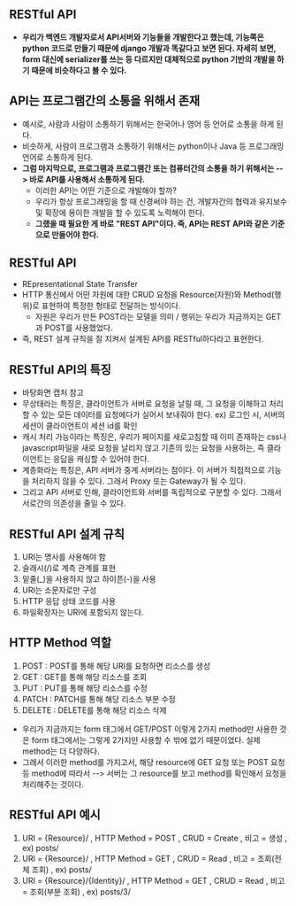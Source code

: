 ## RESTful API
- **우리가 백엔드 개발자로서 API서버와 기능들을 개발한다고 했는데, 기능쪽은 python 코드로 만들기 때문에 django 개발과 똑같다고 보면 된다. 자세히 보면, form 대신에 serializer를 쓰는 등 다르지만
  대체적으로 python 기반의 개발을 하기 때문에 비슷하다고 볼 수 있다.**
  
  

## API는 프로그램간의 소통을 위해서 존재
- 예시로, 사람과 사람이 소통하기 위해서는 한국어나 영어 등 언어로 소통을 하게 된다. 
- 비슷하게, 사람이 프로그램과 소통하기 위해서는 python이나 Java 등 프로그래밍 언어로 소통하게 된다. 
- **그럼 마지막으로, 프로그램과 프로그램간 또는 컴퓨터간의 소통을 하기 위해서는 --> 바로 API를 사용해서 소통하게 된다.**
  - 이러한 API는 어떤 기준으로 개발해야 할까? 
  - 우리가 항상 프로그래밍을 할 때 신경써야 하는 건, 개발자간의 협력과 유지보수 및 확장에 용이한 개발을 할 수 있도록 노력해야 한다. 
  - **그랬을 때 필요한 게 바로 "REST API"이다. 즉, API는 REST API와 같은 기준으로 만들어야 한다.**


## RESTful API
- REpresentational State Transfer
- HTTP 통신에서 어떤 자원에 대한 CRUD 요청을 Resource(자원)와 Method(행위)로 표현하여 특정한 형태로 전달하는 방식이다. 
  - 자원은 우리가 만든 POST라는 모델을 의미 / 행위는 우리가 지금까지는 GET과 POST를 사용했었다. 
- 즉, REST 설계 규칙을 잘 지켜서 설계된 API를 RESTful하다라고 표현한다. 


## RESTful API의 특징
- 바탕화면 캡처 참고
- 무상태라는 특징은, 클라이언트가 서버로 요청을 날릴 때, 그 요청을 이해하고 처리할 수 있는 모든 데이터를 요청에다가 실어서 보내줘야 한다. ex) 로그인 시, 서버의 세션이 클라이언트이 세션 id를 확인 
- 캐시 처리 가능이라는 특징은, 우리가 페이지를 새로고침할 때 이미 존재하는 css나 javascript파일을 새로 요청을 날리지 않고 기존의 있는 요청을 사용하는, 즉 클라이언트는 응답을 캐싱할 수 있어야 한다.
- 계층화라는 특징은, API 서버가 중계 서버라는 점이다. 이 서버가 직접적으로 기능을 처리하지 않을 수 있다. 그래서 Proxy 또는 Gateway가 될 수 있다. 
- 그리고 API 서버로 인해, 클라이언트와 서버를 독립적으로 구분할 수 있다. 그래서 서로간의 의존성을 줄일 수 있다.


## RESTful API 설계 규칙
1. URI는 명사를 사용해야 함
2. 슬래시(/)로 계측 관계를 표현
3. 밑줄(_)을 사용하지 않고 하이픈(-)을 사용
4. URI는 소문자로만 구성
5. HTTP 응답 상태 코드를 사용
6. 파일확장자는 URI에 포함되지 않는다.


## HTTP Method 역할
1. POST : POST를 통해 해당 URI를 요청하면 리소스를 생성
2. GET : GET를 통해 해당 리소스를 조회
3. PUT : PUT를 통해 해당 리소스를 수정
4. PATCH : PATCH를 통해 해당 리소스 부분 수정
5. DELETE : DELETE를 통해 해당 리소스 삭제

- 우리가 지금까지는 form 태그에서 GET/POST 이렇게 2가지 method만 사용한 것은 form 태그에서는 그렇게 2가지만 사용할 수 밖에 없기 때문이었다. 실제 method는 더 다양하다. 
- 그래서 이러한 method를 가지고서, 해당 resource에 GET 요청 또는 POST 요청 등 method에 따라서 --> 서버는 그 resource를 보고 method를 확인해서 요청을 처리해주는 것이다.



## RESTful API 예시
1. URI = {Resource}/ , HTTP Method = POST , CRUD = Create , 비고 = 생성 , ex) posts/ 
2. URI = {Resource}/ , HTTP Method = GET , CRUD = Read , 비고 = 조회(전체 조회) , ex) posts/ 
3. URI = {Resource}/{Identity}/ , HTTP Method = GET , CRUD = Read , 비고 = 조회(부분 조회) , ex) posts/3/

